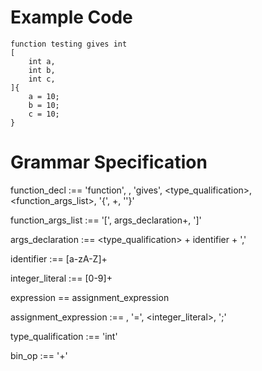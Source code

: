 # Example Code 
```
function testing gives int 
[
    int a,
    int b,
    int c,
]{
    a = 10;
    b = 10;
    c = 10;
}
```

# Grammar Specification

function_decl :== 'function', <identifier>, 'gives', <type_qualification>, 
                    <function_args_list>, '{', <expression>+, ''}'

function_args_list :== '[', args_declaration+, ']'

args_declaration :== <type_qualification> + identifier + ','

identifier :== [a-zA-Z]+

integer_literal :== [0-9]+

expression == assignment_expression  

assignment_expression :==   <identifier>, '=', <integer_literal>, ';'

type_qualification :== 'int'

bin_op :== '+'
